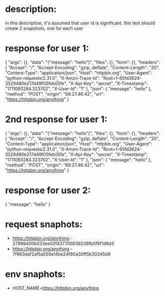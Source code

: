 # description:

in this description, it's assumed that user id is significant. 
this test should create 2 snapshots, one for each user

# response for user 1:

{
    "args": {},
    "data": "{\"message\": \"hello\"}",
    "files": {},
    "form": {},
    "headers": {
        "Accept": "*/*",
        "Accept-Encoding": "gzip, deflate",
        "Content-Length": "20",
        "Content-Type": "application/json",
        "Host": "httpbin.org",
        "User-Agent": "python-requests/2.31.0",
        "X-Amzn-Trace-Id": "Root=1-65fd3624-3529480e217d49f05feb05fe",
        "X-Api-Key": "secret",
        "X-Timestamp": "1711093284.323702",
        "X-User-Id": "1"
    },
    "json": {
        "message": "hello"
    },
    "method": "POST",
    "origin": "89.27.46.42",
    "url": "https://httpbin.org/anything"
}

# 2nd response for user 1:

{
    "args": {},
    "data": "{\"message\": \"hello\"}",
    "files": {},
    "form": {},
    "headers": {
        "Accept": "*/*",
        "Accept-Encoding": "gzip, deflate",
        "Content-Length": "20",
        "Content-Type": "application/json",
        "Host": "httpbin.org",
        "User-Agent": "python-requests/2.31.0",
        "X-Amzn-Trace-Id": "Root=1-65fd3624-3529480e217d49f05feb05fe",
        "X-Api-Key": "secret",
        "X-Timestamp": "1711093284.323702",
        "X-User-Id": "1"
    },
    "json": {
        "message": "hello"
    },
    "method": "POST",
    "origin": "89.27.46.42",
    "url": "https://httpbin.org/anything"
}

# response for user 2:

{
    "message": "hello"
}

# request snaphots:

 * https://httpbin.org/anything - 27998400b033ee02f437700839238fb5f6f1d9d3
 * https://httpbin.org/anything - 7f963daf2af5a559a14be24f80a30ff5b30245d9

# env snaphots:

 * HOST_NAME=https://httpbin.org/anything
